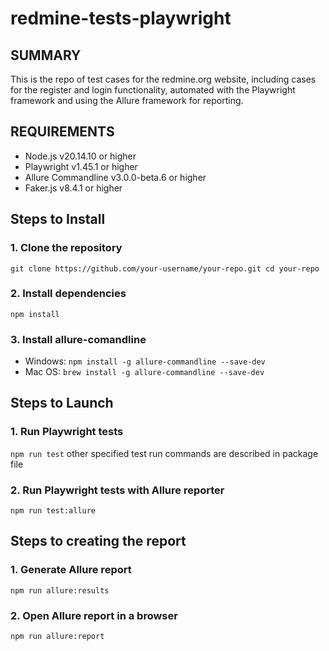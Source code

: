 # redmine-tests-playwright

## SUMMARY
This is the repo of test cases for the redmine.org website, including cases for the register and login functionality, automated with the Playwright framework and using the Allure framework for reporting.

## REQUIREMENTS
- Node.js v20.14.10 or higher
- Playwright v1.45.1 or higher
- Allure Commandline v3.0.0-beta.6 or higher
- Faker.js v8.4.1 or higher

## Steps to Install
### 1. Clone the repository
`git clone https://github.com/your-username/your-repo.git
cd your-repo`
### 2. Install dependencies
`npm install`
### 3. Install allure-comandline
- Windows:
`npm install -g allure-commandline --save-dev`
- Mac OS:
`brew install -g allure-commandline --save-dev`

## Steps to Launch
### 1. Run Playwright tests
`npm run test`
other specified test run commands are described in package file

### 2. Run Playwright tests with Allure reporter
`npm run test:allure`

## Steps to creating the report
### 1. Generate Allure report
`npm run allure:results`
### 2. Open Allure report in a browser
`npm run allure:report`

